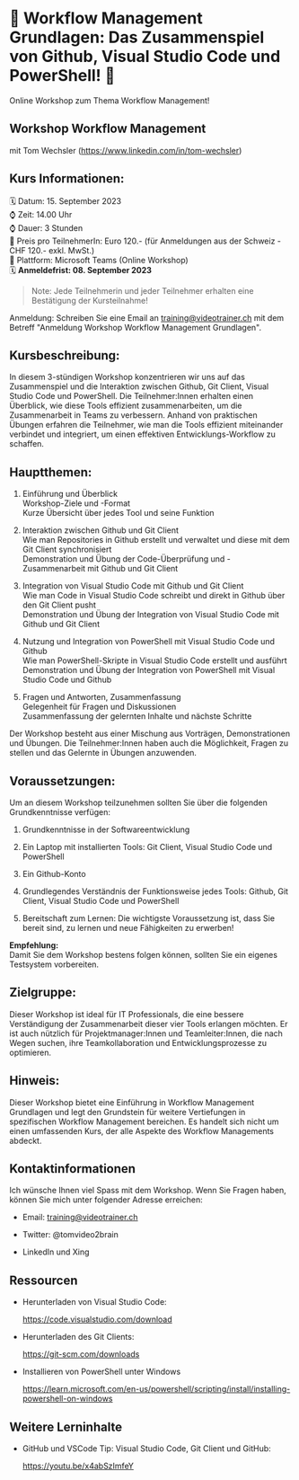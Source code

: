 # 📢 Workflow Management Grundlagen: Das Zusammenspiel von Github, Visual Studio Code und PowerShell! 📢
Online Workshop zum Thema Workflow Management!

## Workshop Workflow Management
mit Tom Wechsler (https://www.linkedin.com/in/tom-wechsler)


## Kurs Informationen:
🗓️ Datum: 15. September 2023  
⌚ Zeit: 14.00 Uhr  
⌚ Dauer: 3 Stunden  
💸 Preis pro TeilnehmerIn: Euro 120.- (für Anmeldungen aus der Schweiz - CHF 120.- exkl. MwSt.)  
📍 Plattform: Microsoft Teams (Online Workshop)  
🗓️ **Anmeldefrist: 08. September 2023**  

> Note: Jede Teilnehmerin und jeder Teilnehmer erhalten eine Bestätigung der Kursteilnahme!

Anmeldung: Schreiben Sie eine Email an training@videotrainer.ch mit dem Betreff "Anmeldung Workshop Workflow Management Grundlagen".  

## Kursbeschreibung:
In diesem 3-stündigen Workshop konzentrieren wir uns auf das Zusammenspiel und die Interaktion zwischen Github, Git Client, Visual Studio Code und PowerShell. Die Teilnehmer:Innen erhalten einen Überblick, wie diese Tools effizient zusammenarbeiten, um die Zusammenarbeit in Teams zu verbessern. Anhand von praktischen Übungen erfahren die Teilnehmer, wie man die Tools effizient miteinander verbindet und integriert, um einen effektiven Entwicklungs-Workflow zu schaffen.

## Hauptthemen:
1. Einführung und Überblick  
    Workshop-Ziele und -Format  
    Kurze Übersicht über jedes Tool und seine Funktion  

2. Interaktion zwischen Github und Git Client  
    Wie man Repositories in Github erstellt und verwaltet und diese mit dem Git Client synchronisiert  
    Demonstration und Übung der Code-Überprüfung und -Zusammenarbeit mit Github und Git Client  

3. Integration von Visual Studio Code mit Github und Git Client  
    Wie man Code in Visual Studio Code schreibt und direkt in Github über den Git Client pusht  
    Demonstration und Übung der Integration von Visual Studio Code mit Github und Git Client  

4. Nutzung und Integration von PowerShell mit Visual Studio Code und Github  
    Wie man PowerShell-Skripte in Visual Studio Code erstellt und ausführt  
    Demonstration und Übung der Integration von PowerShell mit Visual Studio Code und Github  

5. Fragen und Antworten, Zusammenfassung  
    Gelegenheit für Fragen und Diskussionen  
    Zusammenfassung der gelernten Inhalte und nächste Schritte  

Der Workshop besteht aus einer Mischung aus Vorträgen, Demonstrationen und Übungen. Die Teilnehmer:Innen haben auch die Möglichkeit, Fragen zu stellen und das Gelernte in Übungen anzuwenden.

## Voraussetzungen:
Um an diesem Workshop teilzunehmen sollten Sie über die folgenden Grundkenntnisse verfügen:

1. Grundkenntnisse in der Softwareentwicklung

2. Ein Laptop mit installierten Tools: Git Client, Visual Studio Code und PowerShell

3. Ein Github-Konto

4. Grundlegendes Verständnis der Funktionsweise jedes Tools: Github, Git Client, Visual Studio Code und PowerShell

5. Bereitschaft zum Lernen: Die wichtigste Voraussetzung ist, dass Sie bereit sind, zu lernen und neue Fähigkeiten zu erwerben!  

**Empfehlung:**  
Damit Sie dem Workshop bestens folgen können, sollten Sie ein eigenes Testsystem vorbereiten.

## Zielgruppe:
Dieser Workshop ist ideal für IT Professionals, die eine bessere Verständigung der Zusammenarbeit dieser vier Tools erlangen möchten. Er ist auch nützlich für Projektmanager:Innen und Teamleiter:Innen, die nach Wegen suchen, ihre Teamkollaboration und Entwicklungsprozesse zu optimieren.

## Hinweis:
Dieser Workshop bietet eine Einführung in Workflow Management Grundlagen und legt den Grundstein für weitere Vertiefungen in spezifischen Workflow Management bereichen. Es handelt sich nicht um einen umfassenden Kurs, der alle Aspekte des Workflow Managements abdeckt.

## Kontaktinformationen
Ich wünsche Ihnen viel Spass mit dem Workshop. Wenn Sie Fragen haben, können Sie mich unter folgender Adresse erreichen:

- Email: training@videotrainer.ch

- Twitter: @tomvideo2brain

- LinkedIn und Xing


## Ressourcen
- Herunterladen von Visual Studio Code:

  https://code.visualstudio.com/download

- Herunterladen des Git Clients:

  https://git-scm.com/downloads

- Installieren von PowerShell unter Windows  

  https://learn.microsoft.com/en-us/powershell/scripting/install/installing-powershell-on-windows   

## Weitere Lerninhalte
- GitHub und VSCode Tip: Visual Studio Code, Git Client und GitHub:

  https://youtu.be/x4abSzImfeY